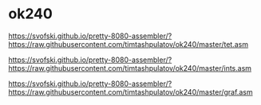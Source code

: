 # ok240

https://svofski.github.io/pretty-8080-assembler/?https://raw.githubusercontent.com/timtashpulatov/ok240/master/tet.asm

https://svofski.github.io/pretty-8080-assembler/?https://raw.githubusercontent.com/timtashpulatov/ok240/master/ints.asm

https://svofski.github.io/pretty-8080-assembler/?https://raw.githubusercontent.com/timtashpulatov/ok240/master/graf.asm
